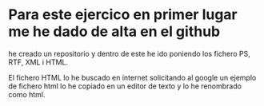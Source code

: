 # Para este ejercico en primer lugar me he dado de alta en el github

he creado un repositorio y dentro de este he ido poniendo los fichero PS, RTF, XML i HTML.

El fichero HTML lo he buscado en internet solicitando al google un ejemplo de fichero html lo he copiado en un editor de texto y lo he renombrado como html.
